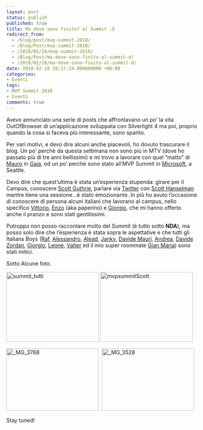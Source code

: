 ```yaml
---
layout: post
status: publish
published: true
title: Ma dove sono finito? al Summit :D
redirect_from: 
  - /blog/post/mvp-summit-2010/
  - /Blog/Post/mvp-summit-2010/
  - /2010/02/28/mvp-summit-2010/
  - /Blog/Post/ma-dove-sono-finito-al-summit-d/
  - /2010/02/28/ma-dove-sono-finito-al-summit-d/
date: 2010-02-28 20:27:24.000000000 +00:00
categories:
- Eventi
tags:
- MVP Summit 2010
- Eventi
comments: true
---
```

<p>Avevo annunciato una serie di posts che affrontavano un po’ la vita OutOfBrowser di un’applicazione sviluppata con Silverlight 4 ma poi, proprio quando la cosa si faceva più interessante, sono sparito.</p>  <p>Per vari motivi, e devo dire alcuni anche piacevoli, ho dovuto trascurare il blog. Un po’ perchè da questa settimana non sono più in MTV (dove ho passato più di tre anni bellissimi) e mi trovo a lavorare con quel “matto” di <a title="Mauro Servienti" href="http://topics.it/" rel="nofollow friend met co-worker colleague" target="_new">Mauro</a> in <a title="Gaia" href="http://www.gaia.is.it" rel="nofollow" target="_blank">Gaia</a>, ed un po’ perchè sono stato all’MVP Summit in <a title="Microsoft Corporation" href="http://www.microsoft.com" rel="nofollow" target="_blank">Microsoft</a>, a Seattle.</p>  <p>Devo dire che quest’ultima è stata un’esperienza stupenda: girare per il Campus, conoscere <a title="Scott Guthrie" href="http://weblogs.asp.net/scottgu/" rel="nofollow met muse" target="_new">Scott Guthrie</a>, parlare via <a title="Twitter" href="http://www.twitter.com/imperugo" rel="nofollow" target="_blank">Twitter</a> con <a title="Scott Hanselman" href="http://www.hanselman.com/blog/" rel="nofollow met muse" target="_new">Scott Hanselman</a> mentre tiene una sessione…è stato emozionante. In più ho avuto l’occasione di conoscere di persona alcuni italiani che lavorano al campus, nello specifico <a title="Vittorio Bertocci" href="http://blogs.msdn.com/vbertocci/" rel="nofollow met colleague" target="_new">Vittorio</a>, <a title="Enzo Lombardi" href="http://aovestdipaperino.com/" rel="nofollow met" target="_new">Enzo</a> (aka paperino) e <a title="Giorgio Sardo" href="http://blogs.msdn.com/giorgio/" rel="nofollow friend met colleague" target="_new">Giorgio</a>, che mi hanno offerto anche il pranzo e sono stati gentilissimi.</p>  <p>Putroppo non posso raccontare molto del Summit (è tutto sotto <strong>NDA</strong>), ma posso solo dire che l’esperienza è stata sopra le aspettative e che tutti gli Italians Boys (<a title="Raffaele Rialdi" href="http://blogs.ugidotnet.org/raffaele/Default.aspx" rel="nofollow friend met co-worker" target="_new">Raf</a>, <a title="Alessandro Del Sole" href="http://community.visual-basic.it/Alessandro" rel="nofollow friend met co-worker" target="_new">Alessandro</a>, <a title="Alessandro Teglia" href="http://blogs.technet.com/alead_msft/default.aspx" rel="nofollow friend met" target="_new">Alead</a>, <a title="Giancarlo Sudano" href="http://blogs.ugidotnet.org/janky" rel="nofollow friend met co-worker colleague" target="_new">Janky</a>, <a title="Davide Mauri" href="http://www.davidemauri.it/" rel="nofollow friend met co-worker" target="_new">Davide Mauri</a>, <a title="Andrea Boschin" href="http://blog.boschin.it/" rel="nofollow friend met co-worker" target="_new">Andrea</a>, <a title="Davide Zordan" href="http://www.davidezordan.net/blog/" rel="nofollow friend met co-worker" target="_new">Davide Zordan</a>, <a title="Giorgio Garcia-Agreda" href="http://it.linkedin.com/pub/giorgio-garcia-agreda/0/519/B53" rel="nofollow friend met co-worker" target="_new">Giorgio</a>, <a title="Leone Randazzo" href="http://www.linkedin.com/ppl/webprofile?vmi=&amp;id=1304566&amp;pvs=pp&amp;authToken=gmdh&amp;authType=name&amp;locale=en_US&amp;trk=ppro_viewmore&amp;lnk=vw_pprofile" rel="nofollow friend met co-worker" target="_new">Leone</a>, <a title="Valter Minute" href="http://geekswithblogs.net/WindowsEmbeddedCookbook/Default.aspx" rel="nofollow friend met co-worker" target="_new">Valter</a> ed il mio super roommate <a title="Gian Maria Ricci" href="http://www.codewrecks.com/blog/index.php" rel="nofollow friend met co-worker colleague" target="_new">Gian Maria</a>) sono stati mitici.</p>  <p>Sotto Alcune foto.</p>  <p><a href="http://www.tostring.it/Content/Uploaded/image//imperugo/summit_tutti_2.jpg" rel="shadowbox[mvpSummit2010]"><img style="border-right-width: 0px; display: inline; border-top-width: 0px; border-bottom-width: 0px; border-left-width: 0px" title="summit_tutti" border="0" alt="summit_tutti" src="http://www.tostring.it/Content/Uploaded/image//imperugo/summit_tutti_thumb.jpg" width="244" height="184" /></a>&#160;<a href="http://www.tostring.it/Content/Uploaded/image//imperugo/mvpsummitScott_2.jpg" rel="shadowbox[mvpSummit2010]"><img style="border-right-width: 0px; display: inline; border-top-width: 0px; border-bottom-width: 0px; border-left-width: 0px" title="mvpsummitScott" border="0" alt="mvpsummitScott" src="http://www.tostring.it/Content/Uploaded/image//imperugo/mvpsummitScott_thumb.jpg" width="244" height="184" /></a></p>  <p><a href="http://www.tostring.it/Content/Uploaded/image//imperugo/_MG_3768.jpg" rel="shadowbox[mvpSummit2010]"><img style="border-right-width: 0px; display: inline; border-top-width: 0px; border-bottom-width: 0px; border-left-width: 0px" title="_MG_3768" border="0" alt="_MG_3768" src="http://www.tostring.it/Content/Uploaded/image//imperugo/_MG_3768_thumb.jpg" width="244" height="164" /></a>&#160; <a href="http://www.tostring.it/Content/Uploaded/image//imperugo/_MG_3528.jpg" rel="shadowbox[mvpSummit2010]"><img style="border-right-width: 0px; display: inline; border-top-width: 0px; border-bottom-width: 0px; border-left-width: 0px" title="_MG_3528" border="0" alt="_MG_3528" src="http://www.tostring.it/Content/Uploaded/image//imperugo/_MG_3528_thumb.jpg" width="244" height="164" /></a></p>  <p>Stay tuned!</p>
